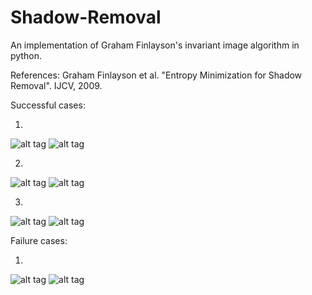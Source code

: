 # Shadow-Removal

An implementation of Graham Finlayson's invariant image algorithm in python.

References: Graham Finlayson et al. "Entropy Minimization for Shadow Removal". IJCV, 2009.

Successful cases:

1)

![alt tag](https://raw.githubusercontent.com/srijan-mishra/Shadow-Removal/master/images/Successful%20Cases/1.png)
![alt tag](https://github.com/srijan-mishra/Shadow-Removal/blob/master/images/Successful%20Cases/1_1D.png)

2)

![alt tag](https://github.com/srijan-mishra/Shadow-Removal/blob/master/images/Successful%20Cases/2.png)
![alt tag](https://github.com/srijan-mishra/Shadow-Removal/blob/master/images/Successful%20Cases/2_1D.jpg)

3)

![alt tag](https://github.com/srijan-mishra/Shadow-Removal/blob/master/images/Successful%20Cases/3.png)
![alt tag](https://github.com/srijan-mishra/Shadow-Removal/blob/master/images/Successful%20Cases/3_1D.png)

Failure cases:

1)

![alt tag](https://github.com/srijan-mishra/Shadow-Removal/blob/master/images/Failure%20Cases/image.png)
![alt tag](https://github.com/srijan-mishra/Shadow-Removal/blob/master/images/Failure%20Cases/image_1D.png)



